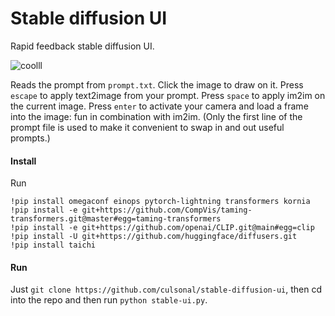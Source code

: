 # Stable diffusion UI

Rapid feedback stable diffusion UI.

![coolll](https://user-images.githubusercontent.com/112416131/187251967-3e65e38e-b5fb-4f46-a194-0e2b0900a381.gif)

Reads the prompt from `prompt.txt`. Click the image to draw on it. Press `escape` to apply text2image from your prompt. Press `space` to apply im2im on the current image. Press `enter` to activate your camera and load a frame into the image: fun in combination with im2im. (Only the first line of the prompt file is used to make it convenient to swap in and out useful prompts.)

#### Install
Run
```
!pip install omegaconf einops pytorch-lightning transformers kornia
!pip install -e git+https://github.com/CompVis/taming-transformers.git@master#egg=taming-transformers
!pip install -e git+https://github.com/openai/CLIP.git@main#egg=clip
!pip install -U git+https://github.com/huggingface/diffusers.git
!pip install taichi
```

#### Run
Just `git clone https://github.com/culsonal/stable-diffusion-ui`, then cd into the repo and then run `python stable-ui.py`.
